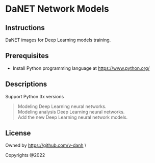# DaNET Network Models

## Instructions
DaNET images for Deep Learning models training.

## Prerequisites
+ Install Python programming language at https://www.python.org/

## Descriptions
Support Python 3x versions
> Modeling Deep Learning neural networks. \
> Modeling analysis Deep Learning neural networks. \
> Add the new Deep Learning neural network models.
## License
Owned by https://github.com/v-danh \

Copyrights @2022

